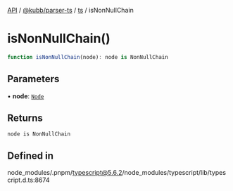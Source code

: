 [API](../../../../../packages.md) / [@kubb/parser-ts](../../../index.md) / [ts](../index.md) / isNonNullChain

# isNonNullChain()

```ts
function isNonNullChain(node): node is NonNullChain
```

## Parameters

• **node**: [`Node`](../interfaces/Node.md)

## Returns

`node is NonNullChain`

## Defined in

node\_modules/.pnpm/typescript@5.6.2/node\_modules/typescript/lib/typescript.d.ts:8674
